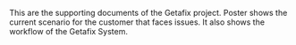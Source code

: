This are the supporting documents of the Getafix project. Poster shows the current scenario for the customer that faces issues. It also shows the workflow of the Getafix System.
 
